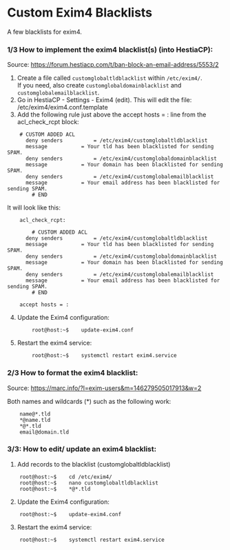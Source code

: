 # Custom Exim4 Blacklists

A few blacklists for exim4.

### 1/3 How to implement the exim4 blacklist(s) (into HestiaCP):
Source: https://forum.hestiacp.com/t/ban-block-an-email-address/5553/2

1. Create a file called ```customglobaltldblacklist``` within ```/etc/exim4/```.\
   If you need, also create ```customglobaldomainblacklist``` and ```customglobalemailblacklist```.
2. Go in HestiaCP - Settings - Exim4 (edit). This will edit the file: /etc/exim4/exim4.conf.template
3. Add the following rule just above the accept hosts = : line from the acl_check_rcpt block:
```
	# CUSTOM ADDED ACL
	  deny senders	        = /etc/exim4/customglobaltldblacklist
   	  message	        = Your tld has been blacklisted for sending SPAM.
   	  deny senders	        = /etc/exim4/customglobaldomainblacklist
   	  message	        = Your domain has been blacklisted for sending SPAM.
   	  deny senders	        = /etc/exim4/customglobalemailblacklist
   	  message	        = Your email address has been blacklisted for sending SPAM.
        # END
```
It will look like this:
```
	acl_check_rcpt:

        # CUSTOM ADDED ACL
	  deny senders	        = /etc/exim4/customglobaltldblacklist
   	  message	        = Your tld has been blacklisted for sending SPAM.
   	  deny senders	        = /etc/exim4/customglobaldomainblacklist
   	  message	        = Your domain has been blacklisted for sending SPAM.
   	  deny senders	        = /etc/exim4/customglobalemailblacklist
   	  message	        = Your email address has been blacklisted for sending SPAM.
        # END

	accept hosts = :
```
4. Update the Exim4 configuration:
```
        root@host:~$	update-exim4.conf
```
5. Restart the exim4 service:
```      
        root@host:~$	systemctl restart exim4.service
```
### 2/3 How to format the exim4 blacklist:
Source: https://marc.info/?l=exim-users&m=146279505017913&w=2

Both names and wildcards (*) such as the following work:
```
	name@*.tld
	*@name.tld
	*@*.tld
	email@domain.tld
```	
### 3/3: How to edit/ update an exim4 blacklist:

1. Add records to the blacklist (customglobaltldblacklist)
```
	root@host:~$	cd /etc/exim4/ 
	root@host:~$ 	nano customglobaltldblacklist
	root@host:~$ 	*@*.tld
```
2. Update the Exim4 configuration:
```
	root@host:~$	update-exim4.conf
```
3. Restart the exim4 service:
```
	root@host:~$	systemctl restart exim4.service
```
